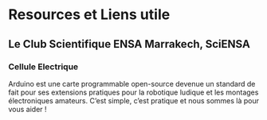 # Resources et Liens utile
## Le Club Scientifique ENSA Marrakech, SciENSA
### Cellule Electrique

Arduino est une carte programmable open-source devenue un standard de fait pour ses extensions pratiques pour la robotique ludique et les 
montages électroniques amateurs. C’est simple, c’est pratique et nous sommes là pour vous aider !
